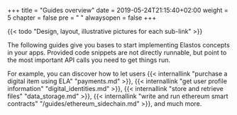 +++
title = "Guides overview"
date = 2019-05-24T21:15:40+02:00
weight = 5
chapter = false
pre = "<i class='fa ela-page'></i> "
alwaysopen = false
+++

{{< todo "Design, layout, illustrative pictures for each sub-link" >}}

The following guides give you bases to start implementing Elastos concepts in your apps. Provided code snippets are not directly runnable, but point to the most important API calls you need to get things run.

For example, you can discover how to let users {{< internallink "purchase a digital item using ELA" "payments.md" >}}, {{< internallink "get user profile information" "digital_identities.md" >}}, {{< internallink "store and retrieve files" "data_storage.md" >}}, {{< internallink "write and run ethereum smart contracts" "/guides/ethereum_sidechain.md" >}}, and much more.
